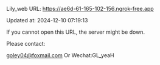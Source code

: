 Lily_web URL: https://ae6d-61-165-102-156.ngrok-free.app

Updated at: 2024-12-10 07:19:13

If you cannot open this URL, the server might be down.

Please contact: 

goley04@foxmail.com Or Wechat:GL_yeaH